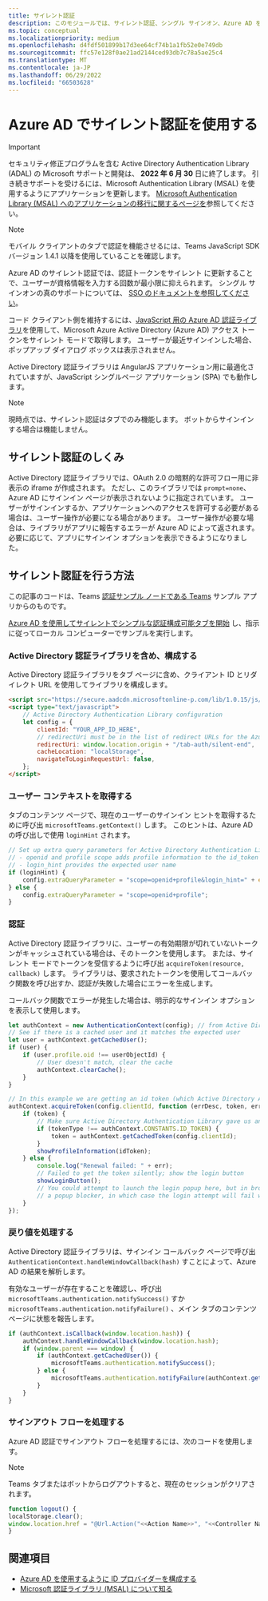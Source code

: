 ```yaml
---
title: サイレント認証
description: このモジュールでは、サイレント認証、シングル サインオン、Azure AD をタブに対して実行する方法と動作方法について説明します
ms.topic: conceptual
ms.localizationpriority: medium
ms.openlocfilehash: d4fdf501899b17d3ee64cf74b1a1fb52e0e749db
ms.sourcegitcommit: ffc57e128f0ae21ad2144ced93db7c78a5ae25c4
ms.translationtype: MT
ms.contentlocale: ja-JP
ms.lasthandoff: 06/29/2022
ms.locfileid: "66503628"
---
```

# <a name="use-silent-authentication-in-azure-ad"></a>Azure AD でサイレント認証を使用する

> [!IMPORTANT]
> セキュリティ修正プログラムを含む Active Directory Authentication Library (ADAL) の Microsoft サポートと開発は、 **2022 年 6 月 30** 日に終了します。 引き続きサポートを受けるには、Microsoft Authentication Library (MSAL) を使用するようにアプリケーションを更新します。 [Microsoft Authentication Library (MSAL) へのアプリケーションの移行に関するページを](/azure/active-directory/develop/msal-migration)参照してください。

> [!NOTE]
> モバイル クライアントのタブで認証を機能させるには、Teams JavaScript SDK バージョン 1.4.1 以降を使用していることを確認します。

Azure AD のサイレント認証では、認証トークンをサイレント に更新することで、ユーザーが資格情報を入力する回数が最小限に抑えられます。 シングル サインオンの真のサポートについては、 [SSO のドキュメントを参照してください](~/tabs/how-to/authentication/tab-sso-overview.md)。

コード クライアント側を維持するには、[JavaScript 用の Azure AD 認証ライブラリ](/azure/active-directory/develop/active-directory-authentication-libraries)を使用して、Microsoft Azure Active Directory (Azure AD) アクセス トークンをサイレント モードで取得します。 ユーザーが最近サインインした場合、ポップアップ ダイアログ ボックスは表示されません。

Active Directory 認証ライブラリは AngularJS アプリケーション用に最適化されていますが、JavaScript シングルページ アプリケーション (SPA) でも動作します。

> [!NOTE]
> 現時点では、サイレント認証はタブでのみ機能します。 ボットからサインインする場合は機能しません。

## <a name="how-silent-authentication-works"></a>サイレント認証のしくみ

Active Directory 認証ライブラリでは、OAuth 2.0 の暗黙的な許可フロー用に非表示の iframe が作成されます。 ただし、このライブラリでは `prompt=none`、Azure AD にサインイン ページが表示されないように指定されています。 ユーザーがサインインするか、アプリケーションへのアクセスを許可する必要がある場合は、ユーザー操作が必要になる場合があります。 ユーザー操作が必要な場合は、ライブラリがアプリに報告するエラーが Azure AD によって返されます。 必要に応じて、アプリにサインイン オプションを表示できるようになりました。

## <a name="how-to-do-silent-authentication"></a>サイレント認証を行う方法

この記事のコードは、Teams [認証サンプル ノードである Teams](https://github.com/OfficeDev/Microsoft-Teams-Samples/blob/main/samples/app-auth/nodejs/src/views/tab/silent/silent.hbs) サンプル アプリからのものです。

[Azure AD を使用してサイレントでシンプルな認証構成可能タブを開始](https://github.com/OfficeDev/Microsoft-Teams-Samples/tree/main/samples/tab-channel-group-config-page-auth/csharp) し、指示に従ってローカル コンピューターでサンプルを実行します。

### <a name="include-and-configure-active-directory-authentication-library"></a>Active Directory 認証ライブラリを含め、構成する

Active Directory 認証ライブラリをタブ ページに含め、クライアント ID とリダイレクト URL を使用してライブラリを構成します。

```html
<script src="https://secure.aadcdn.microsoftonline-p.com/lib/1.0.15/js/adal.min.js" integrity="sha384-lIk8T3uMxKqXQVVfFbiw0K/Nq+kt1P3NtGt/pNexiDby2rKU6xnDY8p16gIwKqgI" crossorigin="anonymous"></script>
<script type="text/javascript">
    // Active Directory Authentication Library configuration
    let config = {
        clientId: "YOUR_APP_ID_HERE",
        // redirectUri must be in the list of redirect URLs for the Azure AD app
        redirectUri: window.location.origin + "/tab-auth/silent-end",
        cacheLocation: "localStorage",
        navigateToLoginRequestUrl: false,
    };
</script>
```

### <a name="get-the-user-context"></a>ユーザー コンテキストを取得する

タブのコンテンツ ページで、現在のユーザーのサインイン ヒントを取得するために呼び出 `microsoftTeams.getContext()` します。 このヒントは、Azure AD の呼び出しで使用 `loginHint` されます。

```javascript
// Set up extra query parameters for Active Directory Authentication Library
// - openid and profile scope adds profile information to the id_token
// - login_hint provides the expected user name
if (loginHint) {
    config.extraQueryParameter = "scope=openid+profile&login_hint=" + encodeURIComponent(loginHint);
} else {
    config.extraQueryParameter = "scope=openid+profile";
}
```

### <a name="authenticate"></a>認証

Active Directory 認証ライブラリに、ユーザーの有効期限が切れていないトークンがキャッシュされている場合は、そのトークンを使用します。 または、サイレント モードでトークンを受信するように呼び出 `acquireToken(resource, callback)` します。 ライブラリは、要求されたトークンを使用してコールバック関数を呼び出すか、認証が失敗した場合にエラーを生成します。

コールバック関数でエラーが発生した場合は、明示的なサインイン オプションを表示して使用します。

```javascript
let authContext = new AuthenticationContext(config); // from Active Directory Authentication Library
// See if there is a cached user and it matches the expected user
let user = authContext.getCachedUser();
if (user) {
    if (user.profile.oid !== userObjectId) {
        // User doesn't match, clear the cache
        authContext.clearCache();
    }
}

// In this example we are getting an id token (which Active Directory Authentication Library returns if we ask for resource = clientId)
authContext.acquireToken(config.clientId, function (errDesc, token, err, tokenType) {
    if (token) {
        // Make sure Active Directory Authentication Library gave us an ID token
        if (tokenType !== authContext.CONSTANTS.ID_TOKEN) {
            token = authContext.getCachedToken(config.clientId);
        }
        showProfileInformation(idToken);
    } else {
        console.log("Renewal failed: " + err);
        // Failed to get the token silently; show the login button
        showLoginButton();
        // You could attempt to launch the login popup here, but in browsers this could be blocked by
        // a popup blocker, in which case the login attempt will fail with the reason FailedToOpenWindow.
    }
});
```

### <a name="process-the-return-value"></a>戻り値を処理する

Active Directory 認証ライブラリは、サインイン コールバック ページで呼び出 `AuthenticationContext.handleWindowCallback(hash)` すことによって、Azure AD の結果を解析します。

有効なユーザーが存在することを確認し、呼び出 `microsoftTeams.authentication.notifySuccess()` すか `microsoftTeams.authentication.notifyFailure()` 、メイン タブのコンテンツ ページに状態を報告します。

```javascript
if (authContext.isCallback(window.location.hash)) {
    authContext.handleWindowCallback(window.location.hash);
    if (window.parent === window) {
        if (authContext.getCachedUser()) {
            microsoftTeams.authentication.notifySuccess();
        } else {
            microsoftTeams.authentication.notifyFailure(authContext.getLoginError());
        }
    }
}
```

### <a name="handle-the-sign-out-flow"></a>サインアウト フローを処理する

Azure AD 認証でサインアウト フローを処理するには、次のコードを使用します。

> [!NOTE]
> Teams タブまたはボットからログアウトすると、現在のセッションがクリアされます。

```javascript
function logout() {
localStorage.clear();
window.location.href = "@Url.Action("<<Action Name>>", "<<Controller Name>>")";
}
```

## <a name="see-also"></a>関連項目

* [Azure AD を使用するように ID プロバイダーを構成する](../../../concepts/authentication/configure-identity-provider.md)
* [Microsoft 認証ライブラリ (MSAL) について知る](/azure/active-directory/develop/msal-overview)

